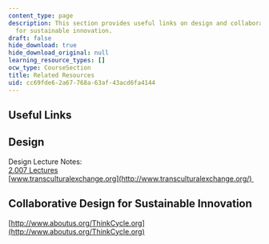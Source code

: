 ```yaml
---
content_type: page
description: This section provides useful links on design and collaborative design
  for sustainable innovation.
draft: false
hide_download: true
hide_download_original: null
learning_resource_types: []
ocw_type: CourseSection
title: Related Resources
uid: cc69fde6-2a67-768a-63af-43acd6fa4144
---
```

## Useful Links

## Design

Design Lecture Notes:   
[2.007 Lectures](/courses/2-007-design-and-manufacturing-i-spring-2009/pages/lecture-notes)   
[www.transculturalexchange.org](http://www.transculturalexchange.org/) 

## Collaborative Design for Sustainable Innovation

[http://www.aboutus.org/ThinkCycle.org](http://www.aboutus.org/ThinkCycle.org)